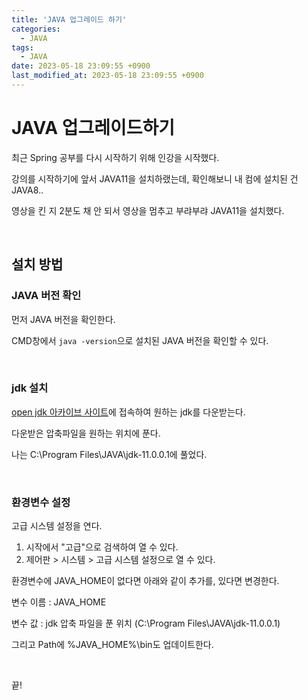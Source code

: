 ```yaml
---
title: 'JAVA 업그레이드 하기'
categories:
  - JAVA
tags:
  - JAVA
date: 2023-05-18 23:09:55 +0900
last_modified_at: 2023-05-18 23:09:55 +0900
---
```


# JAVA 업그레이드하기

최근 Spring 공부를 다시 시작하기 위해 인강을 시작했다.

강의를 시작하기에 앞서 JAVA11을 설치하랬는데, 확인해보니 내 컴에 설치된 건 JAVA8..

영상을 킨 지 2분도 채 안 되서 영상을 멈추고 부랴부랴 JAVA11을 설치했다.

<br>

## 설치 방법

### JAVA 버전 확인

먼저 JAVA 버전을 확인한다.

CMD창에서 `java -version`으로 설치된 JAVA 버전을 확인할 수 있다.

<br>

### jdk 설치

[open jdk 아카이브 사이트](https://jdk.java.net/archive/)에 접속하여 원하는 jdk를 다운받는다.

다운받은 압축파일을 원하는 위치에 푼다.

나는 C:\Program Files\JAVA\jdk-11.0.0.1에 풀었다.

<br>

### 환경변수 설정

고급 시스템 설정을 연다.

1. 시작에서 "고급"으로 검색하여 열 수 있다.
2. 제어판 > 시스템 > 고급 시스템 설정으로 열 수 있다.

환경변수에 JAVA_HOME이 없다면 아래와 같이 추가를, 있다면 변경한다.

변수 이름 : JAVA_HOME

변수 값 : jdk 압축 파일을 푼 위치 (C:\Program Files\JAVA\jdk-11.0.0.1)

그리고 Path에 %JAVA_HOME%\bin도 업데이트한다.

<br>

끝!
